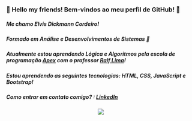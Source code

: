 ###    🤘  Hello my friends! Bem-vindos ao meu perfil de GitHub! 🤘
#####  Me chamo Elvis Dickmann Cordeiro!
#####  Formado em Análise e Desenvolvimentos de Sistemas 🚀 
#####  Atualmente estou aprendendo Lógica e Algoritmos pela escola de programação [Apex](https://apexensino.com.br/) com o professor [Ralf Lima](https://ralflima.com/)! 
#####  Estou aprendendo as seguintes tecnologias: HTML, CSS, JavaScript e Bootstrap!
#####  Como entrar em contato comigo? : [LinkedIn](https://www.linkedin.com/in/elvisdickmann/) 
 
 <div align="center"> <img src="https://media1.tenor.com/m/IVCnKbtTeRQAAAAC/programming-computer.gif"></div>   
